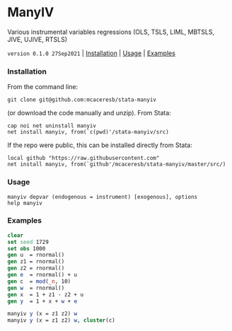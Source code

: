 ManyIV
======

Various instrumental variables regressions (OLS, TSLS, LIML, MBTSLS, JIVE, UJIVE, RTSLS)

`version 0.1.0 27Sep2021` | [Installation](#installation) | [Usage](#usage) | [Examples](#examples)

### Installation

From the command line:

```
git clone git@github.com:mcaceresb/stata-manyiv
```

(or download the code manually and unzip). From Stata:

```
cap noi net uninstall manyiv
net install manyiv, from(`c(pwd)'/stata-manyiv/src)
```

If the repo were public, this can be installed directly from Stata:

```
local github "https://raw.githubusercontent.com"
net install manyiv, from(`github'/mcaceresb/stata-manyiv/master/src/)
```

### Usage

```
manyiv depvar (endogenous = instrument) [exogenous], options
help manyiv
```

### Examples

```stata
clear
set seed 1729
set obs 1000
gen u  = rnormal()
gen z1 = rnormal()
gen z2 = rnormal()
gen e  = rnormal() + u
gen c  = mod(_n, 10)
gen w  = rnormal()
gen x  = 1 + z1 - z2 + u
gen y  = 1 + x + w + e

manyiv y (x = z1 z2) w
manyiv y (x = z1 z2) w, cluster(c)
```
